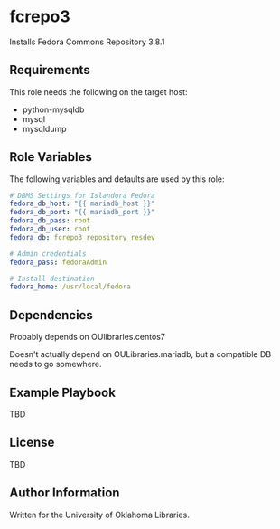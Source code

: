 fcrepo3
=========

Installs Fedora Commons Repository 3.8.1

Requirements
------------

This role needs the following on the target host:
* python-mysqldb
* mysql
* mysqldump 

Role Variables
--------------

The following variables and defaults are used by this role:

```yaml
# DBMS Settings for Islandora Fedora
fedora_db_host: "{{ mariadb_host }}"
fedora_db_port: "{{ mariadb_port }}"
fedora_db_pass: root
fedora_db_user: root
fedora_db: fcrepo3_repository_resdev

# Admin credentials
fedora_pass: fedoraAdmin

# Install destination
fedora_home: /usr/local/fedora
```


Dependencies
------------

Probably depends on OUlibraries.centos7

Doesn't actually depend on OULibraries.mariadb, but a compatible DB needs to go somewhere. 


Example Playbook
----------------
TBD


License
-------
TBD

Author Information
------------------

Written for the University of Oklahoma Libraries. 